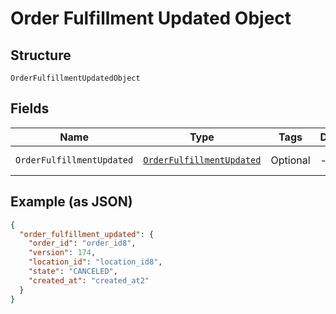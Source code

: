
# Order Fulfillment Updated Object

## Structure

`OrderFulfillmentUpdatedObject`

## Fields

| Name | Type | Tags | Description | Getter |
|  --- | --- | --- | --- | --- |
| `OrderFulfillmentUpdated` | [`OrderFulfillmentUpdated`](../../doc/models/order-fulfillment-updated.md) | Optional | - | OrderFulfillmentUpdated getOrderFulfillmentUpdated() |

## Example (as JSON)

```json
{
  "order_fulfillment_updated": {
    "order_id": "order_id8",
    "version": 174,
    "location_id": "location_id8",
    "state": "CANCELED",
    "created_at": "created_at2"
  }
}
```

